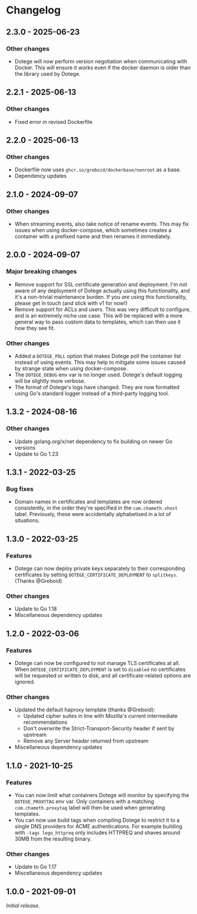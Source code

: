 # Changelog

## 2.3.0 - 2025-06-23

### Other changes

* Dotege will now perform version negotiation when communicating with Docker.
  This will ensure it works even if the docker daemon is older than the library
  used by Dotege.

## 2.2.1 - 2025-06-13

### Other changes

* Fixed error in revised Dockerfile

## 2.2.0 - 2025-06-13

### Other changes

* Dockerfile now uses `ghcr.io/greboid/dockerbase/nonroot` as a base.
* Dependency updates

## 2.1.0 - 2024-09-07

### Other changes

* When streaming events, also take notice of rename events. This may fix issues
  when using docker-compose, which sometimes creates a container with a prefixed
  name and then renames it immediately.

## 2.0.0 - 2024-09-07

### Major breaking changes

* Remove support for SSL certificate generation and deployment. I'm not aware
  of any deployment of Dotege actually using this functionality, and it's a
  non-trivial maintenance burden. If you _are_ using this functionality, please
  get in touch (and stick with v1 for now!)
* Remove support for ACLs and users. This was very difficult to configure, and
  is an extremely niche use case. This will be replaced with a more general way
  to pass custom data to templates, which can then use it how they see fit.

### Other changes

* Added a `DOTEGE_POLL` option that makes Dotege poll the container list
  instead of using events. This may help to mitigate some issues caused by
  strange state when using docker-compose.
* The `DOTEGE_DEBUG` env var is no longer used. Dotege's default logging will
  be slightly more verbose.
* The format of Dotege's logs have changed. They are now formatted using Go's
  standard logger instead of a third-party logging tool.

## 1.3.2 - 2024-08-16

### Other changes

* Update golang.org/x/net dependency to fix building on newer Go versions
* Update to Go 1.23

## 1.3.1 - 2022-03-25

### Bug fixes

* Domain names in certificates and templates are now ordered consistently,
  in the order they're specified in the `com.chameth.vhost` label. Previously,
  these were accidentally alphabetised in a lot of situations.

## 1.3.0 - 2022-03-25

### Features

* Dotege can now deploy private keys separately to their corresponding
  certificates by setting `DOTEGE_CERTIFICATE_DEPLOYMENT` to `splitkeys`.
  (Thanks @Greboid)

### Other changes

* Update to Go 1.18
* Miscellaneous dependency updates

## 1.2.0 - 2022-03-06

### Features

* Dotege can now be configured to not manage TLS certificates at all.
  When `DOTEGE_CERTIFICATE_DEPLOYMENT` is set to `disabled` no certificates
  will be requested or written to disk, and all certificate-related options
  are ignored.

### Other changes

* Updated the default haproxy template (thanks @Greboid):
  * Updated cipher suites in line with Mozilla's current intermediate recommendations
  * Don't overwrite the Strict-Transport-Security header if sent by upstream
  * Remove any Server header returned from upstream
* Miscellaneous dependency updates

## 1.1.0 - 2021-10-25

### Features

* You can now limit what containers Dotege will monitor by specifying the
  `DOTEGE_PROXYTAG` env var. Only containers with a matching `com.chameth.proxytag`
  label will then be used when generating templates.
* You can now use build tags when compiling Dotege to restrict it to a single
  DNS providers for ACME authentications. For example building with
  `-tags lego_httpreq` only includes HTTPREQ and shaves around 30MB from the
  resulting binary.

### Other changes

* Update to Go 1.17
* Miscellaneous dependency updates

## 1.0.0 - 2021-09-01

_Initial release._
